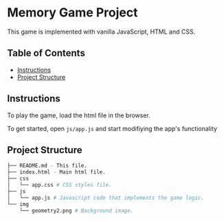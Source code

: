 # Memory Game Project
This game is implemented with vanilla JavaScript, HTML and CSS.

## Table of Contents

* [Instructions](#instructions)
* [Project Structure](#structure)

## Instructions

To play the game, load the html file in the browser.

To get started, open `js/app.js` and start modifiying the app's functionality

## Project Structure
```bash
├── README.md - This file.
├── index.html - Main html file.
├── css
│   └── app.css # CSS styles file.
├── js
│   └── app.js # Javascript code that implements the game logic.
└── img
    └── geometry2.png # Background image.